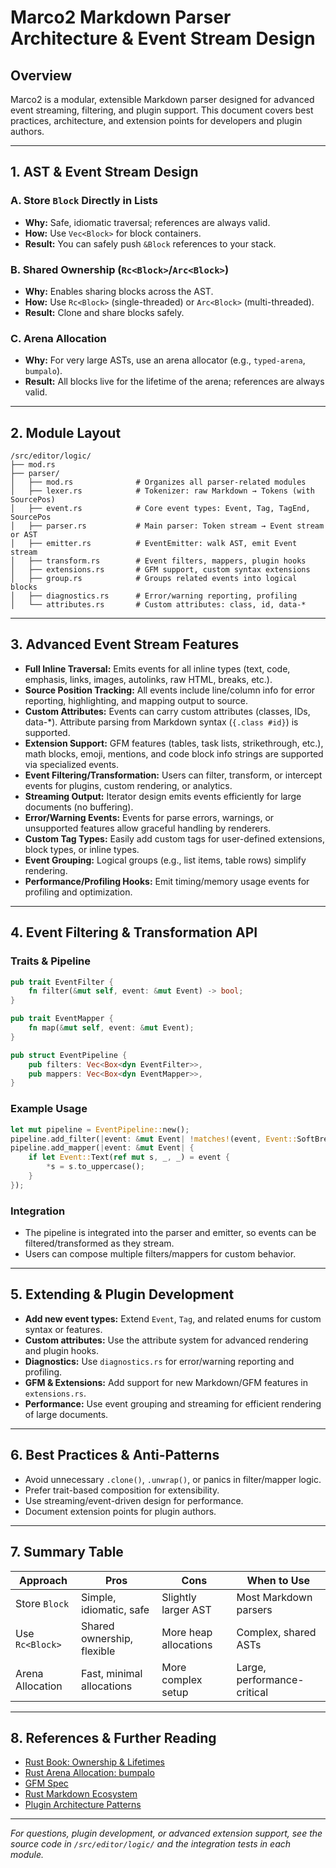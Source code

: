# Marco2 Markdown Parser Architecture & Event Stream Design

## Overview
Marco2 is a modular, extensible Markdown parser designed for advanced event streaming, filtering, and plugin support. This document covers best practices, architecture, and extension points for developers and plugin authors.

---

## 1. AST & Event Stream Design

### A. Store `Block` Directly in Lists
- **Why:** Safe, idiomatic traversal; references are always valid.
- **How:** Use `Vec<Block>` for block containers.
- **Result:** You can safely push `&Block` references to your stack.

### B. Shared Ownership (`Rc<Block>`/`Arc<Block>`)
- **Why:** Enables sharing blocks across the AST.
- **How:** Use `Rc<Block>` (single-threaded) or `Arc<Block>` (multi-threaded).
- **Result:** Clone and share blocks safely.

### C. Arena Allocation
- **Why:** For very large ASTs, use an arena allocator (e.g., `typed-arena`, `bumpalo`).
- **Result:** All blocks live for the lifetime of the arena; references are always valid.

---

## 2. Module Layout

```
/src/editor/logic/
├── mod.rs
├── parser/
│   ├── mod.rs              # Organizes all parser-related modules
│   ├── lexer.rs            # Tokenizer: raw Markdown → Tokens (with SourcePos)
│   ├── event.rs            # Core event types: Event, Tag, TagEnd, SourcePos
│   ├── parser.rs           # Main parser: Token stream → Event stream or AST
│   ├── emitter.rs          # EventEmitter: walk AST, emit Event stream
│   ├── transform.rs        # Event filters, mappers, plugin hooks
│   ├── extensions.rs       # GFM support, custom syntax extensions
│   ├── group.rs            # Groups related events into logical blocks
│   ├── diagnostics.rs      # Error/warning reporting, profiling
│   └── attributes.rs       # Custom attributes: class, id, data-*
```

---

## 3. Advanced Event Stream Features

- **Full Inline Traversal:** Emits events for all inline types (text, code, emphasis, links, images, autolinks, raw HTML, breaks, etc.).
- **Source Position Tracking:** All events include line/column info for error reporting, highlighting, and mapping output to source.
- **Custom Attributes:** Events can carry custom attributes (classes, IDs, data-*). Attribute parsing from Markdown syntax (`{.class #id}`) is supported.
- **Extension Support:** GFM features (tables, task lists, strikethrough, etc.), math blocks, emoji, mentions, and code block info strings are supported via specialized events.
- **Event Filtering/Transformation:** Users can filter, transform, or intercept events for plugins, custom rendering, or analytics.
- **Streaming Output:** Iterator design emits events efficiently for large documents (no buffering).
- **Error/Warning Events:** Events for parse errors, warnings, or unsupported features allow graceful handling by renderers.
- **Custom Tag Types:** Easily add custom tags for user-defined extensions, block types, or inline types.
- **Event Grouping:** Logical groups (e.g., list items, table rows) simplify rendering.
- **Performance/Profiling Hooks:** Emit timing/memory usage events for profiling and optimization.

---

## 4. Event Filtering & Transformation API

### Traits & Pipeline
```rust
pub trait EventFilter {
    fn filter(&mut self, event: &mut Event) -> bool;
}

pub trait EventMapper {
    fn map(&mut self, event: &mut Event);
}

pub struct EventPipeline {
    pub filters: Vec<Box<dyn EventFilter>>,
    pub mappers: Vec<Box<dyn EventMapper>>,
}
```

### Example Usage
```rust
let mut pipeline = EventPipeline::new();
pipeline.add_filter(|event: &mut Event| !matches!(event, Event::SoftBreak(_, _)));
pipeline.add_mapper(|event: &mut Event| {
    if let Event::Text(ref mut s, _, _) = event {
        *s = s.to_uppercase();
    }
});
```

### Integration
- The pipeline is integrated into the parser and emitter, so events can be filtered/transformed as they stream.
- Users can compose multiple filters/mappers for custom behavior.

---

## 5. Extending & Plugin Development

- **Add new event types:** Extend `Event`, `Tag`, and related enums for custom syntax or features.
- **Custom attributes:** Use the attribute system for advanced rendering and plugin hooks.
- **Diagnostics:** Use `diagnostics.rs` for error/warning reporting and profiling.
- **GFM & Extensions:** Add support for new Markdown/GFM features in `extensions.rs`.
- **Performance:** Use event grouping and streaming for efficient rendering of large documents.

---

## 6. Best Practices & Anti-Patterns

- Avoid unnecessary `.clone()`, `.unwrap()`, or panics in filter/mapper logic.
- Prefer trait-based composition for extensibility.
- Use streaming/event-driven design for performance.
- Document extension points for plugin authors.

---

## 7. Summary Table

| Approach         | Pros                        | Cons                        | When to Use                |
|------------------|----------------------------|-----------------------------|----------------------------|
| Store `Block`    | Simple, idiomatic, safe     | Slightly larger AST         | Most Markdown parsers      |
| Use `Rc<Block>`  | Shared ownership, flexible  | More heap allocations       | Complex, shared ASTs       |
| Arena Allocation | Fast, minimal allocations   | More complex setup          | Large, performance-critical|

---

## 8. References & Further Reading
- [Rust Book: Ownership & Lifetimes](https://doc.rust-lang.org/book/ch04-00-understanding-ownership.html)
- [Rust Arena Allocation: bumpalo](https://docs.rs/bumpalo)
- [GFM Spec](https://github.github.com/gfm/)
- [Rust Markdown Ecosystem](https://lib.rs/markdown)
- [Plugin Architecture Patterns](https://users.rust-lang.org/)

---

*For questions, plugin development, or advanced extension support, see the source code in `/src/editor/logic/` and the integration tests in each module.*
